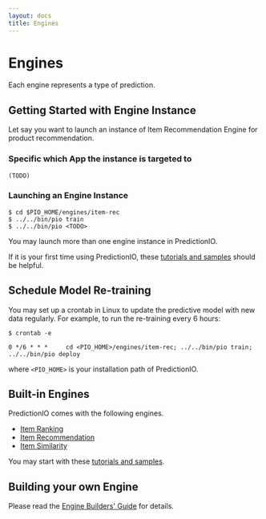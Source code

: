 ```yaml
---
layout: docs
title: Engines
---
```


# Engines

Each engine represents a type of prediction. 

## Getting Started with Engine Instance

Let say you want to launch an instance of Item Recommendation Engine for product recommendation.

### Specific which App the instance is targeted to

```
(TODO)
```

### Launching an Engine Instance
```
$ cd $PIO_HOME/engines/item-rec
$ ../../bin/pio train
$ ../../bin/pio <TODO>
```
You may launch more than one engine instance in PredictionIO.

If it is your first time using PredictionIO, these [tutorials and samples](/engines/tutorials.html) should be helpful.


## Schedule Model Re-training

You may set up a crontab in Linux to update the predictive model with new data regularly. For example, to run the re-training every 6 hours:

```
$ crontab -e

0 */6 * * *     cd <PIO_HOME>/engines/item-rec; ../../bin/pio train; ../../bin/pio deploy  
```
where `<PIO_HOME>` is your installation path of PredictionIO.

## Built-in Engines

PredictionIO comes with the following engines. 

* [Item Ranking](/engines/itemrank)
* [Item Recommendation](/engines/itemrec)
* [Item Similarity](/engines/itemsim)

You may start with these [tutorials and samples](tutorials.html).

## Building your own Engine

Please read the [Engine Builders' Guide](/enginebuilders/) for details.